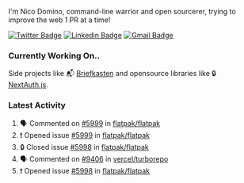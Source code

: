 
I'm Nico Domino, command-line warrior and open sourcerer, trying to improve the web 1 PR at a time!

[![Twitter Badge](https://img.shields.io/badge/-@ndom91-1ca0f1?style=flat-square&labelColor=1ca0f1&logo=twitter&logoColor=white&link=https://twitter.com/ndom91)](https://twitter.com/ndom91) [![Linkedin Badge](https://img.shields.io/badge/-ndom91-blue?style=flat-square&logo=Linkedin&logoColor=white&link=https://www.linkedin.com/in/ndom91/)](https://www.linkedin.com/in/ndom91/) [![Gmail Badge](https://img.shields.io/badge/-yo@ndo.dev-c14438?style=flat-square&logo=mail.ru&logoColor=white&link=mailto:yo@ndo.dev)](mailto:yo@ndo.dev)

### Currently Working On..

Side projects like 📬 [Briefkasten](https://briefkastenhq.com) and opensource libraries like 🔒 [NextAuth.js](https://github.com/nextauthjs/next-auth).

<!--START_SECTION_PROFILE_VIEWS:readme-info-->
<!--END_SECTION_PROFILE_VIEWS:readme-info-->

<!--START_SECTION_DAILY_COMMIT:readme-info-->
<!--END_SECTION_DAILY_COMMIT:readme-info-->

<!--START_SECTION_WEEKLY_COMMIT:readme-info-->
<!--END_SECTION_WEEKLY_COMMIT:readme-info-->

### Latest Activity

<!--START_SECTION:activity-->
1. 🗣 Commented on [#5999](https://github.com/flatpak/flatpak/issues/5999#issuecomment-2466158749) in [flatpak/flatpak](https://github.com/flatpak/flatpak)
2. ❗ Opened issue [#5999](https://github.com/flatpak/flatpak/issues/5999) in [flatpak/flatpak](https://github.com/flatpak/flatpak)
3. 🔒 Closed issue [#5998](https://github.com/flatpak/flatpak/issues/5998) in [flatpak/flatpak](https://github.com/flatpak/flatpak)
4. 🗣 Commented on [#9406](https://github.com/vercel/turborepo/pull/9406#issuecomment-2464244135) in [vercel/turborepo](https://github.com/vercel/turborepo)
5. ❗ Opened issue [#5998](https://github.com/flatpak/flatpak/issues/5998) in [flatpak/flatpak](https://github.com/flatpak/flatpak)
<!--END_SECTION:activity-->
